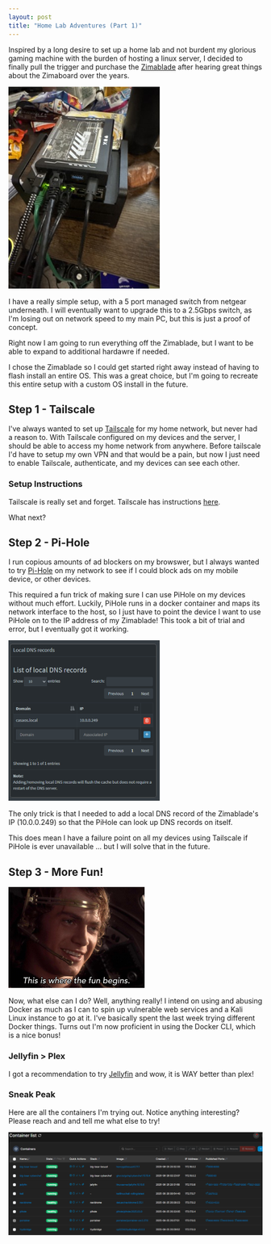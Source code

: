 ```yaml
---
layout: post
title: "Home Lab Adventures (Part 1)"
---
```


Inspired by a long desire to set up a home lab and not burdent my glorious gaming machine with the burden of hosting a linux server, I decided to finally pull the trigger and purchase the [Zimablade](https://shop.zimaspace.com/products/zimablade-single-board-server-for-cyber-native) after hearing great things about the Zimaboard over the years.

![Zimablade on my desk with a lot of snacks](20250623_183414304_iOS.jpg)

I have a really simple setup, with a 5 port managed switch from netgear underneath. I will eventually want to upgrade this to a 2.5Gbps switch, as I'm losing out on network speed to my main PC, but this is just a proof of concept.

Right now I am going to run everything off the Zimablade, but I want to be able to expand to additional hardawre if needed.

I chose the Zimablade so I could get started right away instead of having to flash install an entire OS. This was a great choice, but I'm going to recreate this entire setup with a custom OS install in the future.

## Step 1 - Tailscale

I've always wanted to set up [Tailscale](https://www.tailscale.com) for my home network, but never had a reason to. With Tailscale configured on my devices and the server, I should be able to access my home network from anywhere. Before tailscale I'd have to setup my own VPN and that would be a pain, but now I just need to enable Tailscale, authenticate, and my devices can see each other.

### Setup Instructions

Tailscale is really set and forget. Tailscale has instructions [here](https://tailscale.com/kb/1347/installation).

What next?

## Step 2 - Pi-Hole

I run copious amounts of ad blockers on my browswer, but I always wanted to try [Pi-Hole](https://pi-hole.net/) on my network to see if I could block ads on my mobile device, or other devices.

This required a fun trick of making sure I can use PiHole on my devices without much effort. Luckily, PiHole runs in a docker container and maps its network interface to the host, so I just have to point the device I want to use PiHole on to the IP address of my Zimablade! This took a bit of trial and error, but I eventually got it working.

![local dns](localdns.png)

The only trick is that I needed to add a local DNS record of the Zimablade's IP (10.0.0.249) so that the PiHole can look up DNS records on itself.

This does mean I have a failure point on all my devices using Tailscale if PiHole is ever unavailable ... but I will solve that in the future.

## Step 3 - More Fun!

![Here's Where the Fun Begins](hereswherethefunbegins.png)

Now, what else can I do? Well, anything really! I intend on using and abusing Docker as much as I can to spin up vulnerable web services and a Kali Linux instance to go at it. I've basically spent the last week trying different Docker things. Turns out I'm now proficient in using the Docker CLI, which is a nice bonus!

### Jellyfin > Plex

I got a recommendation to try [Jellyfin](https://jellyfin.org/) and wow, it is WAY better than plex!

### Sneak Peak

Here are all the containers I'm trying out. Notice anything interesting? Please reach and and tell me what else to try!

![my containers](mycontainers.png)